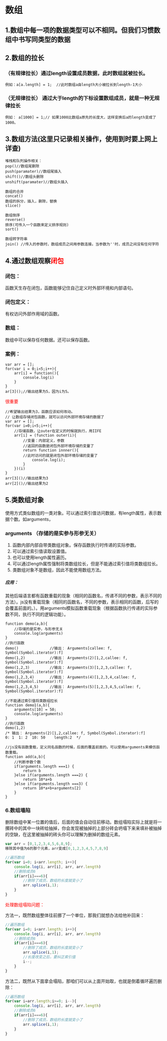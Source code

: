 # 数组

## 1.数组中每一项的数据类型可以不相同。但我们习惯数组中书写同类型的数据

## 2.数组的拉长
### （有规律拉长）通过length设置成员数据，此时数组就被拉长。
    例如：a[a.length] = 1;  //此时数组a由length大小被拉长到length-1大小
### （无规律拉长） 通过大于length的下标设置数组成员，就是一种无规律拉长
    例如： a[1000] = 1;// 如果1000比数组a原先的长度大，这样变换后a的length变成了1000。


## 3.数组方法(这里只记录相关操作，使用到时要上网上详查)
    堆栈和队列操作相关：
    pop()//数组尾删除 
    push(paramater)//数组尾插入
    shift()//数组头删除
    unshift(paramater)//数组头插入
    
    数组的合并
    concat()
    数组的拆分，插入，删除，替换
    slice()
    
    数组倒序
    reverse()
    排序(可传入一个函数来定义排序规则)
    sort()
    
    数组转字符串
    join() //传入的参数时，数组成员之间用参数连接。当参数为''时，成员之间没有任何字符


## 4.通过数组观察<font color=red>闭包</font>
### 闭包：
函数天生存在闭包，函数能够记住自己定义时外部环境和内部语句。
### 闭包定义：
有权访问外部作用域的函数。
### 数组：
数组中可以保存任何数据。还可以保存函数。
### 案例：
    var arr = [];
    for(var i = 0;i<5;i++){
        arr[i] = function(){
            console.log(i)
        }
    }
    ar[3]();//输出结果为5，因为i为5。

<font color=red>很重要</font>
    
    //希望输出结果为3，函数应该如何改动。
    // 让数组存储闭包函数，就可以访问外部环境存储的数据了
    var arr = [];
    for(var i=0;i<5;i++){
        //存储函数，让outer在定义的时候就执行，用IIFE
        arr[i] = (function outer(i){
            //变量：内部定义，参数
            //返回的函数是闭包外部环境存储的变量了
            return function innner(){
            //此时访问的就是闭包外部环境存储的变量了
                console.log(i);
            }
        })(i)
    }
    arr[3]()//输出结果为3
    arr[2]()//输出结果为2

## 5.类数组对象
  使用方式类似数组的一类对象。可以通过索引值访问数据，有length属性，表示数据个数。如arguments，

### arguments  （存储的是实参与形参无关）
1. 函数内部内部自带类数组对象。保存函数执行时传递的实际参数。
2. 可以通过索引值读取设置值。
3. 也可以使用length属性遍历。
4. 可以通过length属性强制将类数组拉长，但是不能通过索引值将类数组拉长。
5. 类数组对象不是数组，因此不能使用数组方法。
##### 应用：
其他后端语言都有函数重载的现象（相同的函数名，传递不同的参数，表示不同的方法）。js没有重载现象（相同的函数名，不同的参数，表示相同的函数，后写的会覆盖前面的。）。用arguments模拟函数重载现象（根据函数执行传递的实际参数不同，执行不同的逻辑功能）。

    function demo(a,b){
        //存储的是实参，与形参无关
        console.log(arguments)
    }
    //执行函数
    demo()              //输出： Arguments[callee: f, Symbol(Symbol.iterator):f]
    demo(1,2)           //输出： Arguments(2)[1,2,callee: f, Symbol(Symbol.iterator):f]
    demo(1,2,3)         //输出： Arguments(3)[1,2,3,callee: f, Symbol(Symbol.iterator):f]
    demo(1,2,3,4)       //输出： Arguments(4)[1,2,3,4,callee: f, Symbol(Symbol.iterator):f]
    demo(1,2,3,4,5)     //输出： Arguments(5)[1,2,3,4,5,callee: f, Symbol(Symbol.iterator):f]
    
    //不能通过索引值将类数组拉长
    function demo1(a,b){
        arguments[10] = 50;
        console.log(arguments)
    }
    //执行函数
    demo(1,2)
    /* 输出： Arguments(2)[1,2,callee: f, Symbol(Symbol.iterator):f]
    0: 1  1: 2  10: 50    length:2  */
    
    //js没有函数重载，定义同名函数的时候，后面的覆盖前面的。可以使用arguments来模仿函数重载。
    function add(a,b){
        //判断参数个数
        if(arguments.length ===1) {
            return b
        }else if(arguments.length ===2) {
            return 10*a+b
        }else if(arguments.length ===3) {
            return 10*a+b+arguments[2]
        }
    }

### 6.数组塌陷

删除数组中某一位置的值后，后面的值会自动往前移动。数组塌陷实际上就是将一摞砖中的其中一块砖给抽掉，你会发现被抽掉的上部分砖会坍塌下来来填补被抽掉的空缺，在这里被抽掉的砖头你可以理解为删掉的数组元素。

```javascript
var arr = [0,1,2,3,4,5,6,8,9];
移除其中值为6的那个元素，arr变成[0,1,2,3,4,5,7,8,9]
```

```javascript
//遍历数组
for(var i=0; i<arr.length; i++){
    console.log(i, arr[i], arr, arr.length)
    //删除成员6
    if(arr[i]===6){
        //删除了成员，数组的长度就变小了
        arr.splice(i,1);
    }
}
```

<font color=red>处理数组塌陷问题：</font><br>

方法一，既然数组整体往前挪了一个单位，那我们就想办法给他补回来：

```javascript
//遍历数组
for(var i=0; i<arr.length; i++){
    console.log(i, arr[i], arr, arr.length)
    //删除成员6
    if(arr[i]===6){
        //删除了成员，数组的长度就变小了
        arr.splice(i,1);
        //长度改变之后，要纠正索引值
        i--;
    }
}
```

方法二，既然从下面拿会塌陷，那咱们可以从上面开始取，也就是倒着循环遍历删除：

```javascript
//遍历数组
for(var i=arr.length;i>=0; i--){
    console.log(i, arr[i], arr, arr.length)
    //删除成员6
    if(arr[i]===6){
        //删除了成员，数组的长度就变小了
        arr.splice(i,1);
    }
}
```

